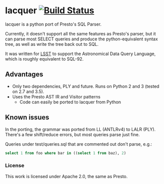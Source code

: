 # lacquer [![Build Status](https://travis-ci.org/slaclab/lacquer.svg?branch=master)](https://travis-ci.org/slaclab/lacquer)

lacquer is a python port of Presto's SQL Parser.

Currently, it doesn't support all the same features as Presto's parser,
but it can parse most SELECT queries and produce the python-equivalent
syntax tree, as well as write the tree back out to SQL.

It was written for [LSST](http://lsst.org) to support the Astronomical 
Data Query Language, which is roughly equivalent to SQL-92.

## Advantages
* Only two dependencies, PLY and future. Runs on Python 2 and 3 (tested on 2.7 and 3.5).
* Uses the Presto AST IR and Visitor patterns
  * Code can easily be ported to lacquer from Python

## Known issues
In the porting, the grammar was ported from LL (ANTLRv4) to LALR (PLY).
There's a few shift/reduce errors, but most queries parse just fine.

Queries under test/queries.sql that are commented out don't parse, e.g.:

```sql
select 1 from foo where bar in ((select 1 from baz), 2)
```

### License
This work is licensed under Apache 2.0, the same as Presto.

